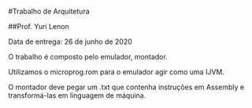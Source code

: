 #Trabalho de Arquitetura

##Prof. Yuri Lenon

Data de entrega: 26 de junho de 2020

O trabalho é composto pelo emulador, montador.

Utilizamos o microprog.rom para o emulador agir como uma IJVM.

O montador deve pegar um .txt que contenha instruções em Assembly e transformá-las em linguagem de máquina.

